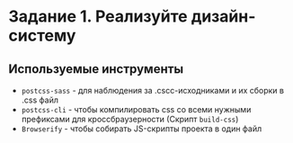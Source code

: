 # Задание 1. Реализуйте дизайн-систему

## Используемые инструменты
- `postcss-sass` - для наблюдения за .cscc-исходниками и их сборки в .css файл
- `postcss-cli` - чтобы компилировать css со всеми нужными префиксами для кроссбраузерности (Скрипт  `build-css`)
- `Browserify` - чтобы собирать JS-скрипты проекта в один файл